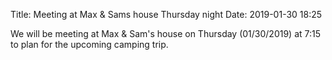 Title: Meeting at Max & Sams house Thursday night
Date: 2019-01-30 18:25

We will be meeting at Max & Sam's house on Thursday (01/30/2019) at 7:15 to plan for the upcoming camping trip.
